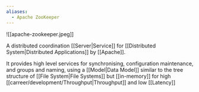 ```yaml
---
aliases:
  - Apache ZooKeeper
---
```


![[apache-zookeeper.jpeg]]

A distributed coordination [[Server|Service]] for [[Distributed System|Distributed Applications]] by [[Apache]].

It provides high level services for synchronising, configuration maintenance, and groups and naming, using a [[Model|Data Model]] similar to the tree structure of [[File System|File Systems]] but [[in-memory]] for high [[carreer/development/Throughput|Throughput]] and low [[Latency]]
